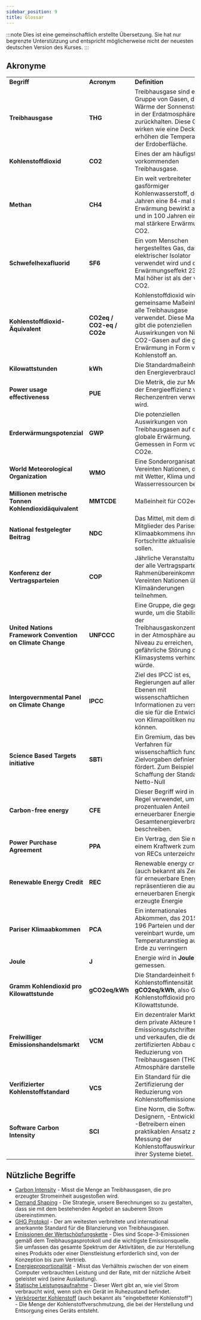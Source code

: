 ```yaml
---
sidebar_position: 9
title: Glossar
---
```


:::note
Dies ist eine gemeinschaftlich erstellte Übersetzung. Sie hat nur begrenzte Unterstützung und entspricht möglicherweise nicht der neuesten deutschen Version des Kurses.
:::

## Akronyme


<table>
  <tr>
   <td><strong>Begriff</strong>
   </td>
   <td><strong>Acronym</strong>
   </td>
   <td><strong>Definition</strong>
   </td>
  </tr>
  <tr>
   <td><strong>Treibhausgase</strong>
   </td>
   <td><strong>THG</strong>
   </td>
   <td>Treibhausgase<strong> </strong> sind eine Gruppe von Gasen, die die Wärme der Sonnenstrahlung in der Erdatmosphäre zurückhalten. Diese Gase wirken wie eine Decke und erhöhen die Temperatur auf der Erdoberfläche.
   </td>
  </tr>
  <tr>
   <td><strong>Kohlenstoffdioxid</strong>
   </td>
   <td><strong>CO2</strong>
   </td>
   <td>Eines der am häufigsten vorkommenden Treibhausgase.
   </td>
  </tr>
  <tr>
   <td><strong>Methan</strong>
   </td>
   <td><strong>CH4</strong>
   </td>
   <td>Ein weit verbreiteter gasförmiger Kohlenwasserstoff, der in 20 Jahren eine 84-mal stärkere Erwärmung bewirkt als CO2 und in 100 Jahren eine 28-mal stärkere Erwärmung als CO2.
   </td>
  </tr>
  <tr>
   <td><strong>Schwefelhexafluorid</strong>
   </td>
   <td><strong>SF6</strong>
   </td>
   <td>Ein vom Menschen hergestelltes Gas, das als elektrischer Isolator verwendet wird und dessen Erwärmungseffekt 23.500 Mal höher ist als der von CO2. 
   </td>
  </tr>
  <tr>
   <td><strong>Kohlenstoffdioxid-Äquivalent</strong>
   </td>
   <td><strong>CO2eq / CO2-eq / CO2e</strong>
   </td>
   <td>Kohlenstoffdioxid wird als gemeinsame Maßeinheit für alle Treibhausgase verwendet. Diese Maßeinheit gibt die potenziellen Auswirkungen von Nicht-CO2-Gasen auf die globale Erwärmung in Form von Kohlenstoff an.
   </td>
  </tr>
  <tr>
   <td><strong>Kilowattstunden</strong>
   </td>
   <td><strong>kWh</strong>
   </td>
   <td>Die Standardmaßeinheit für den Energieverbrauch.
   </td>
  </tr>
  <tr>
   <td><strong>Power usage effectiveness </strong>
   </td>
   <td><strong>PUE</strong>
   </td>
   <td>Die Metrik, die zur Messung der Energieeffizienz von Rechenzentren verwendet wird. 
   </td>
  </tr>
  <tr>
   <td><strong>Erderwärmungspotenzial</strong>
   </td>
   <td><strong>GWP</strong>
   </td>
   <td>Die potenziellen Auswirkungen von Treibhausgasen auf die globale Erwärmung. Gemessen in Form von CO2e.
   </td>
  </tr>
  <tr>
   <td><strong>World Meteorological Organization</strong>
   </td>
   <td><strong>WMO</strong>
   </td>
   <td>Eine Sonderorganisation der Vereinten Nationen, die sich mit Wetter, Klima und Wasserressourcen befasst.
   </td>
  </tr>
  <tr>
   <td><strong>Millionen metrische Tonnen Kohlendioxidäquivalent  </strong>
   </td>
   <td><strong>MMTCDE</strong>
   </td>
   <td>Maßeinheit für CO2eq
   </td>
  </tr>
  <tr>
   <td><strong>National festgelegter Beitrag</strong>
   </td>
   <td><strong>NDC</strong>
   </td>
   <td>Das Mittel, mit dem die Mitglieder des Pariser Klimaabkommens ihre Fortschritte aktualisieren sollen.
   </td>
  </tr>
  <tr>
   <td><strong>Konferenz der Vertragsparteien</strong>
   </td>
   <td><strong>COP</strong>
   </td>
   <td>Jährliche Veranstaltung, an der alle Vertragsparteien des Rahmenübereinkommens der Vereinten Nationen über Klimaänderungen teilnehmen. 
   </td>
  </tr>
  <tr>
   <td><strong>United Nations Framework Convention on Climate Change</strong>
   </td>
   <td><strong>UNFCCC</strong>
   </td>
   <td>Eine Gruppe, die gegründet wurde, um die Stabilisierung der Treibhausgaskonzentrationen in der Atmosphäre auf einem Niveau zu erreichen, das eine gefährliche Störung des Klimasystems verhindern würde.
   </td>
  </tr>
  <tr>
   <td><strong>Intergovernmental Panel on Climate Change</strong>
   </td>
   <td><strong>IPCC</strong>
   </td>
   <td>Ziel des IPCC ist es, Regierungen auf allen Ebenen mit wissenschaftlichen Informationen zu versorgen, die sie für die Entwicklung von Klimapolitiken nutzen können.
   </td>
  </tr>
  <tr>
   <td><strong>Science Based Targets initiative</strong>
   </td>
   <td><strong>SBTi</strong>
   </td>
   <td>Ein Gremium, das bewährte Verfahren für wissenschaftlich fundierte Zielvorgaben definiert und fördert. Zum Beispiel die Schaffung der Standards für Netto-Null
   </td>
  </tr>
  <tr>
   <td><strong>Carbon-free energy</strong>
   </td>
   <td><strong>CFE</strong>
   </td>
   <td>Dieser Begriff wird in der Regel verwendet, um den prozentualen Anteil erneuerbarer Energien am Gesamtenergieverbrauch zu beschreiben.
   </td>
  </tr>
  <tr>
   <td><strong>Power Purchase Agreement</strong>
   </td>
   <td><strong>PPA</strong>
   </td>
   <td>Ein Vertrag, den Sie mit einem Kraftwerk zum Kauf von RECs unterzeichnen
   </td>
  </tr>
  <tr>
   <td><strong>Renewable Energy Credit</strong>
   </td>
   <td><strong>REC</strong>
   </td>
   <td>Renewable energy credits (auch bekannt als Zertifikate für erneuerbare Energien) repräsentieren die aus erneuerbaren Energiequellen erzeugte Energie
   </td>
  </tr>
  <tr>
   <td><strong>Pariser Klimaabkommen</strong>
   </td>
   <td><strong>PCA</strong>
   </td>
   <td>Ein internationales Abkommen, das 2015 von 196 Parteien und der UNO vereinbart wurde, um den Temperaturanstieg auf der Erde zu verringern
   </td>
  </tr>
  <tr>
   <td><strong>Joule</strong>
   </td>
   <td><strong>J</strong>
   </td>
   <td>Energie wird in <strong>Joule (J)</strong> gemessen. 
   </td>
  </tr>
  <tr>
   <td><strong>Gramm Kohlendioxid pro Kilowattstunde</strong>
   </td>
   <td><strong>gCO2eq/kWh</strong>
   </td>
   <td>Die Standardeinheit für die Kohlenstoffintensität ist <strong>gCO2eq/kWh</strong>, also Gramm Kohlenstoffdioxid pro Kilowattstunde.
   </td>
  </tr>
  <tr>
   <td><strong>Freiwilliger Emissionshandelsmarkt</strong>
   </td>
   <td><strong>VCM</strong>
   </td>
   <td>Ein dezentraler Markt, auf dem private Akteure freiwillig Emissionsgutschriften kaufen und verkaufen, die den zertifizierten Abbau oder die Reduzierung von Treibhausgasen (THG) in der Atmosphäre darstellen. 
   </td>
  </tr>
  <tr>
   <td><strong>Verifizierter Kohlenstoffstandard</strong>
   </td>
   <td><strong>VCS</strong>
   </td>
   <td>Ein Standard für die Zertifizierung der Reduzierung von Kohlenstoffemissionen.
   </td>
  </tr>
  <tr>
   <td><strong>Software Carbon Intensity</strong>
   </td>
   <td><strong>SCI</strong>
   </td>
   <td>Eine Norm, die Software-Designern, -Entwicklern und -Betreibern einen praktikablen Ansatz zur Messung der Kohlenstoffauswirkungen ihrer Systeme bietet.
   </td>
  </tr>
</table>

## Nützliche Begriffe

* [Carbon Intensity](./carbon-awareness/#carbon-intensity) - Misst die Menge an Treibhausgasen, die pro erzeugter Stromeinheit ausgestoßen wird.
* [Demand Shaping](./carbon-awareness/#demand-shaping) - Die Strategie, unsere Berechnungen so zu gestalten, dass sie mit dem bestehenden Angebot an sauberem Strom übereinstimmen.
* [GHG Protokol](https://ghgprotocol.org) -  Der am weitesten verbreitete und international anerkannte Standard für die Bilanzierung von Treibhausgasen.
* [Emissionen der Wertschöpfungskette](https://www.cisl.cam.ac.uk/education/graduate-study/pgcerts/value-chain-defs) - Dies sind Scope-3-Emissionen gemäß dem Treibhausgasprotokoll und die wichtigste Emissionsquelle. Sie umfassen das gesamte Spektrum der Aktivitäten, die zur Herstellung eines Produkts oder einer Dienstleistung erforderlich sind, von der Konzeption bis zum Vertrieb.
* [Energieproportionalität](./energy-efficiency/#energy-proportionality) - Misst das Verhältnis zwischen der von einem Computer verbrauchten Leistung und der Rate, mit der nützliche Arbeit geleistet wird (seine Auslastung).
* [Statische Leistungsaufnahme](./energy-efficiency/#static-power-draw) - Dieser Wert gibt an, wie viel Strom verbraucht wird, wenn sich ein Gerät im Ruhezustand befindet. 
* [Verkörperter Kohlenstoff](./hardware-efficiency/#embodied-carbon)  (auch bekannt als "eingebetteter Kohlenstoff") - Die Menge der Kohlenstoffverschmutzung, die bei der Herstellung und Entsorgung eines Geräts entsteht.
